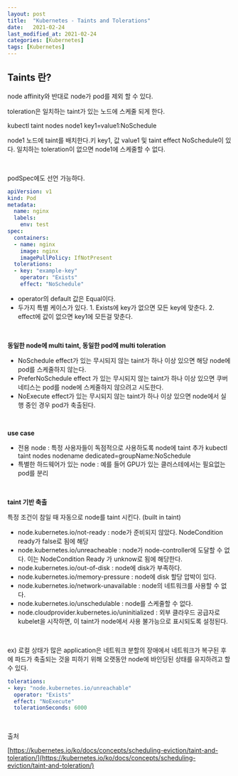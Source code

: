```yaml
---
layout: post
title:  "Kubernetes - Taints and Tolerations"
date:   2021-02-24
last_modified_at: 2021-02-24
categories: [Kubernetes]
tags: [Kubernetes]
---
```


## Taints 란?

node affinity와 반대로 node가 pod를 제외 할 수 있다.

toleration은 일치하는 taint가 있는 노드에 스케줄 되게 한다.

kubectl taint nodes node1 key1=value1:NoSchedule

node1 노드에 taint를 배치한다.키 key1, 값 value1 및 taint effect NoSchedule이 있다. 일치하는 toleration이 없으면 node1에 스케줄할 수 없다.

<br/>

podSpec에도 선언 가능하다.

```yaml
apiVersion: v1
kind: Pod
metadata:
  name: nginx
  labels:
    env: test
spec:
  containers:
  - name: nginx
    image: nginx
    imagePullPolicy: IfNotPresent
  tolerations:
  - key: "example-key"
    operator: "Exists"
    effect: "NoSchedule"
```

- operator의 default 값은 Equal이다.
- 두가지 특별 케이스가 있다. 1. Exists에 key가 없으면 모든 key에 맞춘다. 2. effect에 값이 없으면 key1에 모든걸 맞춘다.

<br/>

**동일한 node에 multi taint, 동일한 pod에 multi toleration**

- NoSchedule effect가 있는 무시되지 않는 taint가 하나 이상 있으면 해당 node에 pod를 스케줄하지 않는다.
- PreferNoSchedule effect 가 있는 무시되지 않는 taint가 하나 이상 있으면 쿠버네티스는 pod를 node에 스케줄하지 않으려고 시도한다.
- NoExecute effect가 있는 무시되지 않는 taint가 하나 이상 있으면 node에서 실행 중인 경우 pod가 축출된다.

<br/>

**use case**

- 전용 node : 특정 사용자들이 독점적으로 사용하도록 node에 taint 추가 kubectl taint nodes nodename dedicated=groupName:NoSchedule
- 특별한 하드웨어가 있는 node : 예를 들어 GPU가 있는 클러스테에서는 필요없는 pod를 분리

<br/>

**taint 기반 축출**

특정 조건이 참일 때 자동으로 node를 taint 시킨다. (built in taint)

- node.kubernetes.io/not-ready : node가 준비되지 않았다. NodeCondition ready가 false로 됨에 해당
- node.kubernetes.io/unreacheable : node가 node-controller에 도달할 수 없다. 이는 NodeCondition Ready 가 unknow로 됨에 해당한다.
- node.kubernetes.io/out-of-disk : node에 disk가 부족하다.
- node.kubernetes.io/memory-pressure : node에 disk 할당 압박이 있다.
- node.kubernetes.io/network-unavailable : node의 네트워크를 사용할 수 없다.
- node.kubernetes.io/unschedulable : node를 스케줄할 수 없다.
- node.cloudprovider.kubernetes.io/uninitialized : 외부 클라우드 공급자로 kubelet을 시작하면, 이 taint가 node에서 사용 불가능으로 표시되도록 설정된다.

<br/>

ex) 로컬 상태가 많은 application은 네트워크 분할의 장애에서 네트워크가 복구된 후에 파드가 축출되는 것을 피하기 위해 오랫동안 node에 바인딩된 상태를 유지하려고 할 수 있다.

```yaml
tolerations:
- key: "node.kubernetes.io/unreachable"
  operator: "Exists"
  effect: "NoExecute"
  tolerationSeconds: 6000
```

<br/>

출처

[https://kubernetes.io/ko/docs/concepts/scheduling-eviction/taint-and-toleration/](https://kubernetes.io/ko/docs/concepts/scheduling-eviction/taint-and-toleration/)

